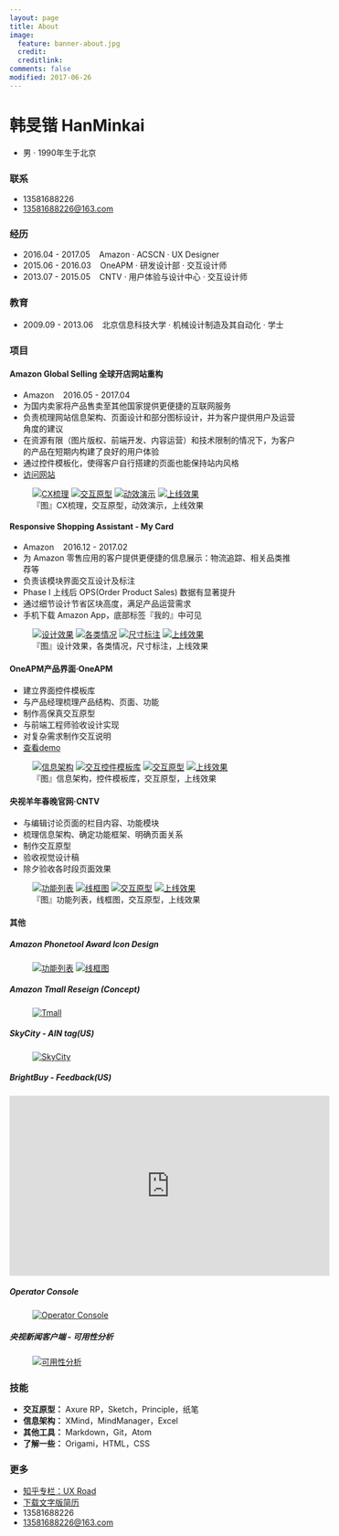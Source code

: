 ```yaml
---
layout: page
title: About
image:
  feature: banner-about.jpg
  credit:
  creditlink:
comments: false
modified: 2017-06-26
---
```

# 韩旻锴 HanMinkai
* 男 · 1990年生于北京

### 联系
* 13581688226
* <a href="mailto:13581688226@163.com">13581688226@163.com</a>

### 经历
* 2016.04 - 2017.05  &nbsp;&nbsp;  Amazon · ACSCN · UX Designer
* 2015.06 - 2016.03  &nbsp;&nbsp;  OneAPM · 研发设计部 · 交互设计师
* 2013.07 - 2015.05  &nbsp;&nbsp;  CNTV · 用户体验与设计中心 · 交互设计师

### 教育
* 2009.09 - 2013.06  &nbsp;&nbsp;  北京信息科技大学 · 机械设计制造及其自动化 · 学士

### 项目

#### Amazon Global Selling 全球开店网站重构
* Amazon  &nbsp;&nbsp;  2016.05 - 2017.04
* 为国内卖家将产品售卖至其他国家提供更便捷的互联网服务
* 负责梳理网站信息架构、页面设计和部分图标设计，并为客户提供用户及运营角度的建议
* 在资源有限（图片版权、前端开发、内容运营）和技术限制的情况下，为客户的产品在短期内构建了良好的用户体验
* 通过控件模板化，使得客户自行搭建的页面也能保持站内风格
* <a href="https://gs.amazon.cn/" target="1_blank">访问网站</a>

<figure class="half">
  <a href="/images/About/project_01.png"><img src="/images/About/project_01.png" alt="CX梳理"></a>
  <a href="/images/About/project_02.png"><img src="/images/About/project_02.png" alt="交互原型"></a>
  <a href="/images/About/project_03.gif"><img src="/images/About/project_03.gif" alt="动效演示"></a>
  <a href="/images/About/project_04.png"><img src="/images/About/project_04.png" alt="上线效果"></a>
  <figcaption>『图』CX梳理，交互原型，动效演示，上线效果</figcaption>
</figure>


#### Responsive Shopping Assistant - My Card
* Amazon  &nbsp;&nbsp;  2016.12 - 2017.02
* 为 Amazon 零售应用的客户提供更便捷的信息展示：物流追踪、相关品类推荐等
* 负责该模块界面交互设计及标注
* Phase I 上线后 OPS(Order Product Sales) 数据有显著提升
* 通过细节设计节省区块高度，满足产品运营需求
* 手机下载 Amazon App，底部标签『我的』中可见

<figure class="half">
  <a href="/images/About/project_11.png"><img src="/images/About/project_11.png" alt="设计效果"></a>
  <a href="/images/About/project_12.png"><img src="/images/About/project_12.png" alt="各类情况"></a>
  <a href="/images/About/project_13.png"><img src="/images/About/project_13.png" alt="尺寸标注"></a>
  <a href="/images/About/project_14.png"><img src="/images/About/project_14.png" alt="上线效果"></a>
	<figcaption>『图』设计效果，各类情况，尺寸标注，上线效果</figcaption>
</figure>


#### OneAPM产品界面·OneAPM
* 建立界面控件模板库
* 与产品经理梳理产品结构、页面、功能
* 制作高保真交互原型
* 与前端工程师验收设计实现
* 对复杂需求制作交互说明
* <a href="https://mi.oneapm.com/mobile/app#/" target="2_blank">查看demo</a>

<figure class="half">
  <a href="/images/About/project_21.png"><img src="/images/About/project_21.png" alt="信息架构"></a>
  <a href="/images/About/project_22.png"><img src="/images/About/project_22.png" alt="交互控件模板库"></a>
  <a href="/images/About/project_23.png"><img src="/images/About/project_23.png" alt="交互原型"></a>
  <a href="/images/About/project_24.png"><img src="/images/About/project_24.png" alt="上线效果"></a>
  <figcaption>『图』信息架构，控件模板库，交互原型，上线效果</figcaption>
</figure>


#### 央视羊年春晚官网·CNTV
* 与编辑讨论页面的栏目内容、功能模块
* 梳理信息架构、确定功能框架、明确页面关系
* 制作交互原型
* 验收视觉设计稿
* 除夕验收各时段页面效果

<figure class="half">
  <a href="/images/About/project_31.png"><img src="/images/About/project_31.png" alt="功能列表"></a>
  <a href="/images/About/project_32.png"><img src="/images/About/project_32.png" alt="线框图"></a>
  <a href="/images/About/project_33.gif"><img src="/images/About/project_33.gif" alt="交互原型"></a>
  <a href="/images/About/project_34.png"><img src="/images/About/project_34.png" alt="上线效果"></a>
  <figcaption>『图』功能列表，线框图，交互原型，上线效果</figcaption>
</figure>


#### 其他
##### Amazon Phonetool Award Icon Design
<figure class="half">
  <a href="/images/About/project_a1.jpg"><img src="/images/About/project_a1.jpg" alt="功能列表"></a>
  <a href="/images/About/project_a2.jpg"><img src="/images/About/project_a2.jpg" alt="线框图"></a>
  <figcaption></figcaption>
</figure>

##### Amazon Tmall Reseign (Concept)
<figure>
	<a href="/images/About/project_b.png"><img src="/images/About/project_b.png" alt="Tmall"></a>
	<figcaption></figcaption>
</figure>

##### SkyCity - AIN tag(US)
<figure>
	<a href="/images/About/project_c.png"><img src="/images/About/project_c.png" alt="SkyCity"></a>
	<figcaption></figcaption>
</figure>

##### BrightBuy - Feedback(US)
<iframe width="560" height="315" src="http://v.youku.com/v_show/id_XMjg1NDUyOTM4MA" frameborder="0"> </iframe>

##### Operator Console
<figure>
	<a href="/images/About/project_e.png"><img src="/images/About/project_e.png" alt="Operator Console"></a>
	<figcaption></figcaption>
</figure>

##### 央视新闻客户端 - 可用性分析
<figure>
	<a href="/images/About/project_f.png"><img src="/images/About/project_f.png" alt="可用性分析"></a>
	<figcaption></figcaption>
</figure>

### 技能
* **交互原型：** Axure RP，Sketch，Principle，纸笔
* **信息架构：** XMind，MindManager，Excel
* **其他工具：** Markdown，Git，Atom
* **了解一些：** Origami，HTML，CSS

### 更多
* <a href="https://zhuanlan.zhihu.com/robotu" target="3_blank">知乎专栏：UX Road</a>
* <a href="/韩旻锴_UXD_27岁.pdf" target="4_blank">下载文字版简历</a>
* 13581688226
* <a href="mailto:13581688226@163.com">13581688226@163.com</a>

